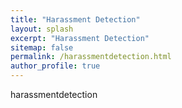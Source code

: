 ```yaml
---
title: "Harassment Detection"
layout: splash
excerpt: "Harassment Detection"
sitemap: false
permalink: /harassmentdetection.html
author_profile: true
---
```


harassmentdetection
